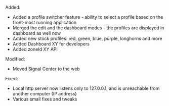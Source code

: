 Added:
* Added a profile switcher feature - ability to select a profile based on the front-most running application
* Merged the edit and the dashboard modes - the profiles are displayed in dashboard as well now
* Added new stock profiles: red, green, blue, purple, longhorns and more
* Added Dashboard XY for developers
* Added zoneId XY API 

Modified:
* Moved Signal Center to the web

Fixed:
* Local http server now listens only to 127.0.0.1, and is unreachable from another computer (IP address)
* Various small fixes and tweaks
